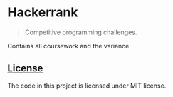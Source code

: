 # Hackerrank
>Competitive programming challenges.

Contains all coursework and the variance.

## [License](LICENSE)

The code in this project is licensed under MIT license.
